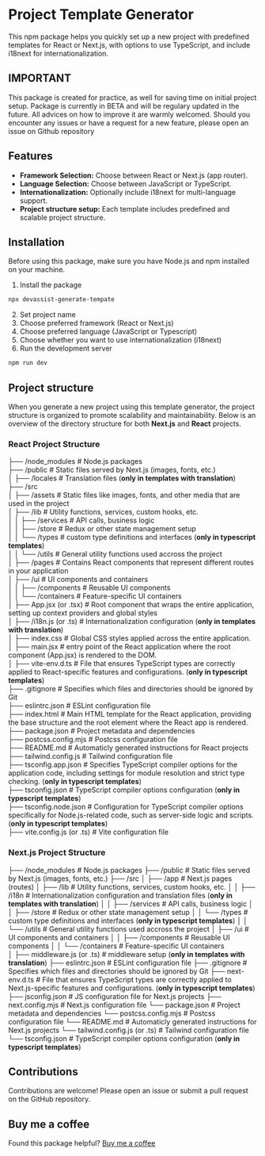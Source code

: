 # Project Template Generator

This npm package helps you quickly set up a new project with predefined templates for React or Next.js, with options to use TypeScript, and include i18next for internationalization.

## IMPORTANT

This package is created for practice, as well for saving time on initial project setup. Package is currently in BETA and will be regulary updated in the future. All advices on how to improve it are warmly welcomed.
Should you encounter any issues or have a request for a new feature, please open an issue on Github repository

## Features

- **Framework Selection:** Choose between React or Next.js (app router).
- **Language Selection:** Choose between JavaScript or TypeScript.
- **Internationalization:** Optionally include i18next for multi-language support.
- **Project structure setup:** Each template includes predefined and scalable project structure.

## Installation

Before using this package, make sure you have Node.js and npm installed on your machine.

1. Install the package

```bash
npx devassist-generate-tempate
```

2. Set project name
3. Choose preferred framework (React or Next.js)
4. Choose preferred language (JavaScript or Typescript)
5. Choose whether you want to use internationalization (i18next)
6. Run the development server

```bash
npm run dev
```

## Project structure

When you generate a new project using this template generator, the project structure is organized to promote scalability and maintainability. Below is an overview of the directory structure for both **Next.js** and **React** projects.

### React Project Structure

├── /node_modules # Node.js packages  
├── /public # Static files served by Next.js (images, fonts, etc.)  
│ ├── /locales # Translation files (**only in templates with translation**)  
├── /src  
│ ├── /assets # Static files like images, fonts, and other media that are used in the project  
│ ├── /lib # Utility functions, services, custom hooks, etc.  
│ │ ├── /services # API calls, business logic  
│ │ ├── /store # Redux or other state management setup  
│ │ └── /types # custom type definitions and interfaces (**only in typescript templates**)  
│ │ └── /utils # General utility functions used accross the project  
│ ├── /pages # Contains React components that represent different routes in your application  
│ ├── /ui # UI components and containers  
│ │ ├── /components # Reusable UI components  
│ │ └── /containers # Feature-specific UI containers  
│ ├── App.jsx (or .tsx) # Root component that wraps the entire application, setting up context providers and global styles  
│ ├── /i18n.js (or .ts) # Internationalization configuration (**only in templates with translation**)  
│ ├── index.css # Global CSS styles applied across the entire application.  
│ ├── main.jsx # entry point of the React application where the root component (App.jsx) is rendered to the DOM.  
│ ├── vite-env.d.ts # File that ensures TypeScript types are correctly applied to React-specific features and configurations. (**only in typescript templates**)  
├── .gitignore # Specifies which files and directories should be ignored by Git  
├── eslintrc.json # ESLint configuration file  
├── index.html # Main HTML template for the React application, providing the base structure and the root element where the React app is rendered.  
├── package.json # Project metadata and dependencies  
├── postcss.config.mjs # Postcss configuration file  
├── README.md # Automaticly generated instructions for React projects  
├── tailwind.config.js # Tailwind configuration file  
├── tsconfig.app.json # Specifies TypeScript compiler options for the application code, including settings for module resolution and strict type checking. (**only in typescript templates**)  
├── tsconfig.json # TypeScript compiler options configuration (**only in typescript templates**)  
├── tsconfig.node.json # Configuration for TypeScript compiler options specifically for Node.js-related code, such as server-side logic and scripts.
(**only in typescript templates**)  
├── vite.config.js (or .ts) # Vite configuration file

### Next.js Project Structure

├── /node_modules # Node.js packages
├── /public # Static files served by Next.js (images, fonts, etc.)
├── /src
│ ├── /app # Next.js pages (routes)
│ ├── /lib # Utility functions, services, custom hooks, etc.
│ │ ├── /i18n # Internationalization configuration and translation files (**only in templates with translation**)
│ │ ├── /services # API calls, business logic
│ │ ├── /store # Redux or other state management setup
│ │ └── /types # custom type definitions and interfaces (**only in typescript templates**)
│ │ └── /utils # General utility functions used accross the project
│ ├── /ui # UI components and containers
│ │ ├── /components # Reusable UI components
│ │ └── /containers # Feature-specific UI containers  
│ ├── middleware.js (or .ts) # middleware setup (**only in templates with translation**)
├── eslintrc.json # ESLint configuration file
├── .gitignore # Specifies which files and directories should be ignored by Git
├── next-env.d.ts # File that ensures TypeScript types are correctly applied to Next.js-specific features and configurations. (**only in typescript templates**)
├── jsconfig.json # JS configuration file for Next.js projects
├── next.config.mjs # Next.js configuration file
└── package.json # Project metadata and dependencies
└── postcss.config.mjs # Postcss configuration file
└── README.md # Automaticly generated instructions for Next.js projects
└── tailwind.config.js (or .ts) # Tailwind configuration file
└── tsconfig.json # TypeScript compiler options configuration (**only in typescript templates**)

## Contributions

Contributions are welcome! Please open an issue or submit a pull request on the GitHub repository.

## Buy me a coffee

Found this package helpful? [Buy me a coffee](https://buymeacoffee.com/devana1509)
